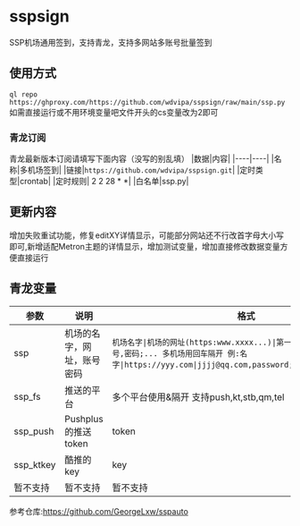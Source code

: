 # sspsign
SSP机场通用签到，支持青龙，支持多网站多账号批量签到
## 使用方式
`ql repo https://ghproxy.com/https://github.com/wdvipa/sspsign/raw/main/ssp.py`
如需直接运行或不用环境变量吧文件开头的cs变量改为2即可
### 青龙订阅
青龙最新版本订阅请填写下面内容（没写的别乱填）
|数据|内容|
|----|----|
|名称|多机场签到|
|链接|`https://github.com/wdvipa/sspsign.git`|
|定时类型|crontab|
|定时规则|	2 2 28 * *|
|白名单|ssp.py|
## 更新内容
增加失败重试功能，修复editXY详情显示，可能部分网站还不行改首字母大小写即可,新增适配Metron主题的详情显示，增加测试变量，增加直接修改数据变量方便直接运行
## 青龙变量
| 参数 | 说明                     |  格式  |
| ---- | -----------------------  |  -------  |
| ssp  | 机场的名字，网址，账号密码 |  `机场名字\|机场的网址(https:www.xxxx...)\|第一个账号,密码;第二个账号,密码;... 多机场用回车隔开 例:名字\|https://yyy.com\|jjjj@qq.com,password;jjjj@gmail,password`  |
| ssp_fs  | 推送的平台 |  多个平台使用&隔开 支持push,kt,stb,qm,tel  |
| ssp_push  | Pushplus的推送token |  token  |
| ssp_ktkey  | 酷推的key |  key  |
| 暂不支持  | 暂不支持 |  暂不支持  |

参考仓库:https://github.com/GeorgeLxw/sspauto
